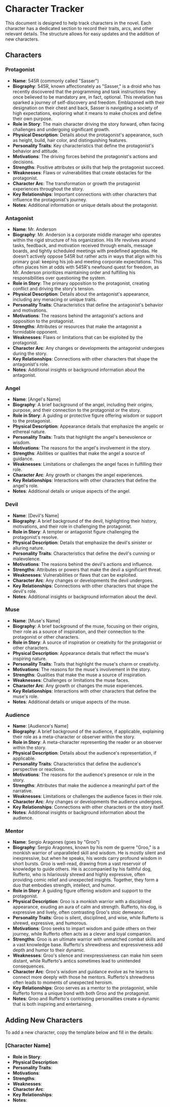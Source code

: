 # Character Tracker

This document is designed to help track characters in the novel. Each character has a dedicated section to record their traits, arcs, and other relevant details. The structure allows for easy updates and the addition of new characters.

## Characters

### Protagonist
- **Name**: 545R (commonly called "Sasser")
- **Biography**: 545R, known affectionately as "Sasser," is a droid who has recently discovered that the programming and task instructions they once believed to be mandatory are, in fact, optional. This revelation has sparked a journey of self-discovery and freedom. Emblazoned with their designation on their chest and back, Sasser is navigating a society of high expectations, exploring what it means to make choices and define their own purpose.
- **Role in Story**: The main character driving the story forward, often facing challenges and undergoing significant growth.
- **Physical Description**: Details about the protagonist's appearance, such as height, build, hair color, and distinguishing features.
- **Personality Traits**: Key characteristics that define the protagonist's behavior and attitude.
- **Motivations**: The driving forces behind the protagonist's actions and decisions.
- **Strengths**: Positive attributes or skills that help the protagonist succeed.
- **Weaknesses**: Flaws or vulnerabilities that create obstacles for the protagonist.
- **Character Arc**: The transformation or growth the protagonist experiences throughout the story.
- **Key Relationships**: Important connections with other characters that influence the protagonist's journey.
- **Notes**: Additional information or unique details about the protagonist.

### Antagonist
- **Name**: Mr. Anderson
- **Biography**: Mr. Anderson is a corporate middle manager who operates within the rigid structure of his organization. His life revolves around tasks, feedback, and motivation received through emails, message boards, and tightly scheduled meetings with predefined agendas. He doesn't actively oppose 545R but rather acts in ways that align with his primary goal: keeping his job and meeting corporate expectations. This often places him at odds with 545R's newfound quest for freedom, as Mr. Anderson prioritizes maintaining order and fulfilling his responsibilities over questioning the system.
- **Role in Story**: The primary opposition to the protagonist, creating conflict and driving the story's tension.
- **Physical Description**: Details about the antagonist's appearance, including any menacing or unique traits.
- **Personality Traits**: Characteristics that define the antagonist's behavior and motivations.
- **Motivations**: The reasons behind the antagonist's actions and opposition to the protagonist.
- **Strengths**: Attributes or resources that make the antagonist a formidable opponent.
- **Weaknesses**: Flaws or limitations that can be exploited by the protagonist.
- **Character Arc**: Any changes or developments the antagonist undergoes during the story.
- **Key Relationships**: Connections with other characters that shape the antagonist's role.
- **Notes**: Additional insights or background information about the antagonist.

### Angel
- **Name**: [Angel's Name]
- **Biography**: A brief background of the angel, including their origins, purpose, and their connection to the protagonist or the story.
- **Role in Story**: A guiding or protective figure offering wisdom or support to the protagonist.
- **Physical Description**: Appearance details that emphasize the angelic or ethereal nature.
- **Personality Traits**: Traits that highlight the angel's benevolence or wisdom.
- **Motivations**: The reasons for the angel's involvement in the story.
- **Strengths**: Abilities or qualities that make the angel a source of guidance.
- **Weaknesses**: Limitations or challenges the angel faces in fulfilling their role.
- **Character Arc**: Any growth or changes the angel experiences.
- **Key Relationships**: Interactions with other characters that define the angel's role.
- **Notes**: Additional details or unique aspects of the angel.

### Devil
- **Name**: [Devil's Name]
- **Biography**: A brief background of the devil, highlighting their history, motivations, and their role in challenging the protagonist.
- **Role in Story**: A tempter or antagonist figure challenging the protagonist's resolve.
- **Physical Description**: Details that emphasize the devil's sinister or alluring nature.
- **Personality Traits**: Characteristics that define the devil's cunning or malevolence.
- **Motivations**: The reasons behind the devil's actions and influence.
- **Strengths**: Attributes or powers that make the devil a significant threat.
- **Weaknesses**: Vulnerabilities or flaws that can be exploited.
- **Character Arc**: Any changes or developments the devil undergoes.
- **Key Relationships**: Connections with other characters that shape the devil's role.
- **Notes**: Additional insights or background information about the devil.

### Muse
- **Name**: [Muse's Name]
- **Biography**: A brief background of the muse, focusing on their origins, their role as a source of inspiration, and their connection to the protagonist or other characters.
- **Role in Story**: A source of inspiration or creativity for the protagonist or other characters.
- **Physical Description**: Appearance details that reflect the muse's inspiring nature.
- **Personality Traits**: Traits that highlight the muse's charm or creativity.
- **Motivations**: The reasons for the muse's involvement in the story.
- **Strengths**: Qualities that make the muse a source of inspiration.
- **Weaknesses**: Challenges or limitations the muse faces.
- **Character Arc**: Any growth or changes the muse experiences.
- **Key Relationships**: Interactions with other characters that define the muse's role.
- **Notes**: Additional details or unique aspects of the muse.

### Audience
- **Name**: [Audience's Name]
- **Biography**: A brief background of the audience, if applicable, explaining their role as a meta-character or observer within the story.
- **Role in Story**: A meta-character representing the reader or an observer within the story.
- **Physical Description**: Details about the audience's representation, if applicable.
- **Personality Traits**: Characteristics that define the audience's perspective or reactions.
- **Motivations**: The reasons for the audience's presence or role in the story.
- **Strengths**: Attributes that make the audience a meaningful part of the narrative.
- **Weaknesses**: Limitations or challenges the audience faces in their role.
- **Character Arc**: Any changes or developments the audience undergoes.
- **Key Relationships**: Connections with other characters or the story itself.
- **Notes**: Additional insights or background information about the audience.

### Mentor
- **Name**: Sergio Aragones (goes by "Groo")
- **Biography**: Sergio Aragones, known by his nom de guerre "Groo," is a monkish warrior of unparalleled skill and wisdom. He is mostly silent and inexpressive, but when he speaks, his words carry profound wisdom in short bursts. Groo is well-read, drawing from a vast reservoir of knowledge to guide others. He is accompanied by his faithful dog, Rufferto, who is hilariously shrewd and highly expressive, often providing comic relief and unexpected insights. Together, they form a duo that embodies strength, intellect, and humor.
- **Role in Story**: A guiding figure offering wisdom and support to the protagonist.
- **Physical Description**: Groo is a monkish warrior with a disciplined appearance, exuding an aura of calm and strength. Rufferto, his dog, is expressive and lively, often contrasting Groo's stoic demeanor.
- **Personality Traits**: Groo is silent, disciplined, and wise, while Rufferto is shrewd, expressive, and humorous.
- **Motivations**: Groo seeks to impart wisdom and guide others on their journey, while Rufferto often acts as a clever and loyal companion.
- **Strengths**: Groo is an ultimate warrior with unmatched combat skills and a vast knowledge base. Rufferto's shrewdness and expressiveness add depth and humor to their dynamic.
- **Weaknesses**: Groo's silence and inexpressiveness can make him seem distant, while Rufferto's antics sometimes lead to unintended consequences.
- **Character Arc**: Groo's wisdom and guidance evolve as he learns to connect more deeply with those he mentors. Rufferto's shrewdness often leads to moments of unexpected heroism.
- **Key Relationships**: Groo serves as a mentor to the protagonist, while Rufferto forms a unique bond with both Groo and the protagonist.
- **Notes**: Groo and Rufferto's contrasting personalities create a dynamic that is both inspiring and entertaining.

## Adding New Characters
To add a new character, copy the template below and fill in the details:

### [Character Name]
- **Role in Story**: 
- **Physical Description**: 
- **Personality Traits**: 
- **Motivations**: 
- **Strengths**: 
- **Weaknesses**: 
- **Character Arc**: 
- **Key Relationships**: 
- **Notes**:
